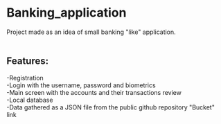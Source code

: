# Banking_application
Project made as an idea of small banking "like" application.
<br/><br/>
## Features:
-Registration<br/>
-Login with the username, password and biometrics<br/>
-Main screen with the accounts and their transactions review<br/>
-Local database<br/>
-Data gathered as a JSON file from the public github repository "Bucket" link<br/>
